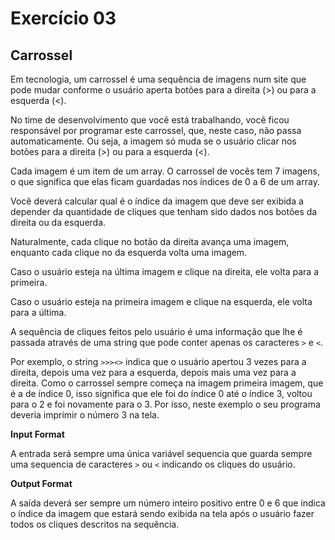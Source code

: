 # Exercício 03

## Carrossel

Em tecnologia, um carrossel é uma sequência de imagens num site que pode mudar conforme o usuário aperta botões para a direita (>) ou para a esquerda (<).

No time de desenvolvimento que você está trabalhando, você ficou responsável por programar este carrossel, que, neste caso, não passa automaticamente. Ou seja, a imagem só muda se o usuário clicar nos botões para a direita (>) ou para a esquerda (<).

Cada imagem é um item de um array. O carrossel de vocês tem 7 imagens, o que significa que elas ficam guardadas nos índices de 0 a 6 de um array.

Você deverá calcular qual é o índice da imagem que deve ser exibida a depender da quantidade de cliques que tenham sido dados nos botões da direita ou da esquerda.

Naturalmente, cada clique no botão da direita avança uma imagem, enquanto cada clique no da esquerda volta uma imagem.

Caso o usuário esteja na última imagem e clique na direita, ele volta para a primeira.

Caso o usuário esteja na primeira imagem e clique na esquerda, ele volta para a última.

A sequência de cliques feitos pelo usuário é uma informação que lhe é passada através de uma string que pode conter apenas os caracteres `>` e `<`.

Por exemplo, o string `>>><>` indica que o usuário apertou 3 vezes para a direita, depois uma vez para a esquerda, depois mais uma vez para a direita. Como o carrossel sempre começa na imagem primeira imagem, que é a de índice 0, isso significa que ele foi do índice 0 até o índice 3, voltou para o 2 e foi novamente para o 3. Por isso, neste exemplo o seu programa deveria imprimir o número 3 na tela.



**Input Format**

A entrada será sempre uma única variável sequencia que guarda sempre uma sequencia de caracteres `>` ou `<` indicando os cliques do usuário.



**Output Format**

A saída deverá ser sempre um número inteiro positivo entre 0 e 6 que indica o índice da imagem que estará sendo exibida na tela após o usuário fazer todos os cliques descritos na sequência.

